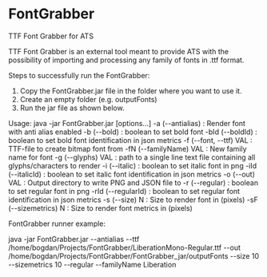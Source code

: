 # FontGrabber
TTF Font Grabber for ATS


TTF Font Grabber is an external tool meant to provide ATS with the possibility of importing and processing any family of fonts in .ttf format.


Steps to successfully run the FontGrabber:

1. Copy the FontGrabber.jar file in the folder where you want to use it.
2. Create an empty folder (e.g. outputFonts)
3. Run the jar file as shown below.



Usage: java -jar FontGrabber.jar [options...]
 -a (--antialias)       : Render font with anti alias enabled
 -b (--bold)            : boolean to set bold font
 -bId (--boldId)        : boolean to set bold font identification in json
                          metrics
 -f (--font, --ttf) VAL : TTF-file to create bitmap font from
 -fN (--familyName) VAL : New family name for font
 -g (--glyphs) VAL      : path to a single line text file containing all
                          glyphs/characters to render
 -i (--italic)          : boolean to set italic font in png
 -iId (--italicId)      : boolean to set italic font identification in json
                          metrics
 -o (--out) VAL         : Output directory to write PNG and JSON file to
 -r (--regular)         : boolean to set regular font in png
 -rId (--regularId)     : boolean to set regular font identification in json
                          metrics
 -s (--size) N          : Size to render font in (pixels)
 -sF (--sizemetrics) N  : Size to render font metrics in (pixels)
 
 FontGrabber runner example:
 
 java -jar FontGrabber.jar --antialias --ttf /home/bogdan/Projects/FontGrabber/LiberationMono-Regular.ttf --out /home/bogdan/Projects/FontGrabber/FontGrabber_jar/outputFonts --size 10 --sizemetrics 10 --regular --familyName Liberation
